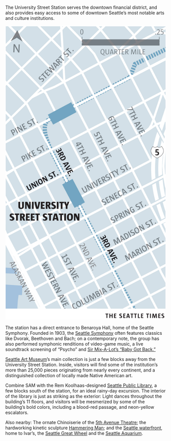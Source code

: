 <span class="dropcap">T</span>he University Street Station serves the downtown financial district, and also provides easy access to some of downtown Seattle’s most notable arts and culture institutions.

<aside class="map"><img src="./assets/maps/UniversityStation-c.jpg"></aside>

The station has a direct entrance to Benaroya Hall, home of the Seattle Symphony. Founded in 1903, the [Seattle Symphony](http://www.seattlesymphony.org/) often features classics like Dvorak, Beethoven and Bach; on a contemporary note, the group has also performed symphonic renditions of video-game music, a live soundtrack screening of “Psycho” and [Sir Mix-A-Lot’s “Baby Got Back.”](http://www.seattletimes.com/entertainment/sir-mix-a-lot-had-a-lot-of-fun-with-seattle-symphony/)
 
[Seattle Art Museum](http://www.seattleartmuseum.org/)’s main collection is just a few blocks away from the University Street Station. Inside, visitors will find some of the institution’s more than 25,000 pieces originating from nearly every continent, and a distinguished collection of locally made Native American art.
 
Combine SAM with the Rem Koolhaas-designed [Seattle Public Library](http://old.seattletimes.com/pacificnw/2004/0425/cover.html), a few blocks south of the station, for an ideal rainy-day excursion. The interior of the library is just as striking as the exterior: Light dances throughout the building’s 11 floors, and visitors will be mesmerized by some of the building’s bold colors, including a blood-red passage, and neon-yellow escalators.
 
Also nearby: The ornate Chinoiserie of the [5th Avenue Theatre](https://www.5thavenue.org/); the hardworking kinetic sculpture [Hammering Man](http://samblog.seattleartmuseum.org/2015/09/the-hammering-man-is-the-worker-in-all-of-us/); and the [Seattle waterfront](http://waterfrontseattle.org/), home to Ivar’s, the [Seattle Great Wheel](https://seattlegreatwheel.com/) and the [Seattle Aquarium](http://www.seattleaquarium.org/).
